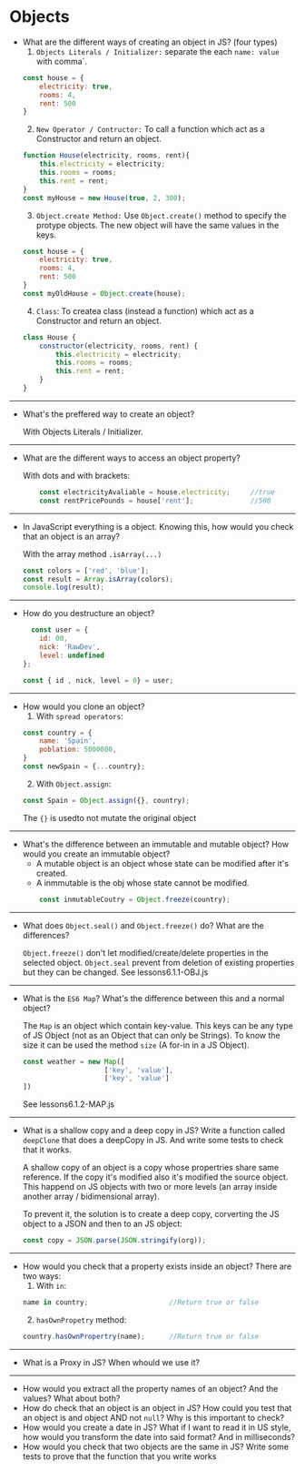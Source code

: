 # Objects
- What are the different ways of creating an object in JS? (four types)
    1. ``Objects Literals / Initializer:`` separate the each  `` name: value ``  with comma`.
    ```javascript
    const house = {
        electricity: true,
        rooms: 4,
        rent: 500
    }
    ```
    2. ``New Operator / Contructor:`` To call a function which act as a Constructor and return an object.
    ```javascript
    function House(electricity, rooms, rent){
        this.electricity = electricity;
        this.rooms = rooms;
        this.rent = rent;
    }
    const myHouse = new House(true, 2, 300);
    ```
    3. ``Object.create Method:`` Use ``Object.create()`` method to specify the protype objects. The new object will have the same values in the keys.
    ```javascript
    const house = {
        electricity: true,
        rooms: 4,
        rent: 500
    }
    const myOldHouse = Object.create(house);
    ```
    4. ``Class``: To createa class (instead a function) which act as a Constructor and return an object.
    ```javascript
    class House {
        constructor(electricity, rooms, rent) {
            this.electricity = electricity;
            this.rooms = rooms;
            this.rent = rent;    
        }
    }
    ```

---
- What's the preffered way to create an object?

    With Objects Literals / Initializer.

---
- What are the different ways to access an object property?

    With dots and with brackets:
    ```javascript
        const electricityAvaliable = house.electricity;     //true
        const rentPricePounds = house['rent'];              //500
    ```

---
- In JavaScript everything is a object. Knowing this, how would you check that an object is an array?

    With the array method ``.isArray(...)``
    ```javascript
    const colors = ['red', 'blue'];
    const result = Array.isArray(colors);
    console.log(result);
    ```

---
- How do you destructure an object?

    ```javascript
      const user = {
        id: 00,
        nick: 'RawDev',
        level: undefined
    };

    const { id , nick, level = 0} = user;
    ```

---
- How would you clone an object?
    1. With ``spread operators``:
    ```javascript
    const country = {
        name: 'Spain',
        poblation: 5000000,
    } 
    const newSpain = {...country};
    ```
    2. With ``Object.assign``:
    ```javascript
    const Spain = Object.assign({}, country);
    ```
    The ``{}`` is usedto not mutate the original object

---
- What's the difference between an immutable and mutable object? How would you create an immutable object?
    - A mutable object is an object whose state can be modified after it's created.
    - A inmmutable is the obj whose state cannot be modified.
    ```javascript
        const inmutableCoutry = Object.freeze(country);
    ```

---
- What does `Object.seal()` and `Object.freeze()` do? What are the differences?

    ``Object.freeze()`` don't let modified/create/delete properties in the selected object.
    ``Object.seal``  prevent from deletion of existing properties but they can be changed.
See lessons6.1.1-OBJ.js
---
- What is the `ES6 Map`? What's the difference between this and a normal object?

    The ``Map`` is an object which contain key-value. This keys can be any type of JS Object (not as an Object that can only be Strings). To know the size it can be used the method ``size`` (A for-in in a JS Object).
    ```javascript
    const weather = new Map([
                        ['key', 'value'], 
                        ['key', 'value']
    ])
    ```
    See lessons6.1.2-MAP.js

---
- What is a shallow copy and a deep copy in JS? Write a function called `deepClone` that does a deepCopy in JS. And write some tests to check that it works.

    A shallow copy of an object is a copy whose propertries share same reference. If the copy it's modified also it's modified the source object. This happend on JS objects with two or more levels (an array inside another array / bidimensional array).

    To prevent it, the solution is to create a deep copy, corverting the JS object to a JSON and then to an JS object:
    ```javascript
    const copy = JSON.parse(JSON.stringify(org));
    ```

---
- How would you check that a property exists inside an object?
    There are two ways:
    1. With ``in``:
    ```javascript
    name in country;                    //Return true or false
    ```
    2. ``hasOwnPropetry`` method:
    ```javascript
    country.hasOwnPropertry(name);      //Return true or false
    ```
---  
- What is a Proxy in JS? When whould we use it?

---
- How would you extract all the property names of an object? And the values? What about both?
- How do check that an object is an object in JS? How could you test that an object is and object AND not `null`? Why is this important to check?
- How would you create a date in JS? What if I want to read it in US style, how would you transform the date into said format? And in milliseconds?
- How would you check that two objects are the same in JS? Write some tests to prove that the function that you write works